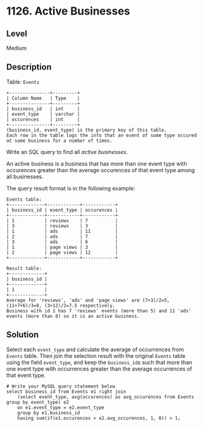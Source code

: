# 1126. Active Businesses
## Level
Medium

## Description
Table: `Events`
```
+---------------+---------+
| Column Name   | Type    |
+---------------+---------+
| business_id   | int     |
| event_type    | varchar |
| occurences    | int     | 
+---------------+---------+
(business_id, event_type) is the primary key of this table.
Each row in the table logs the info that an event of some type occured at some business for a number of times.
```

Write an SQL query to find all *active businesses*.

An active business is a business that has more than one event type with occurences greater than the average occurences of that event type among all businesses.

The query result format is in the following example:
```
Events table:
+-------------+------------+------------+
| business_id | event_type | occurences |
+-------------+------------+------------+
| 1           | reviews    | 7          |
| 3           | reviews    | 3          |
| 1           | ads        | 11         |
| 2           | ads        | 7          |
| 3           | ads        | 6          |
| 1           | page views | 3          |
| 2           | page views | 12         |
+-------------+------------+------------+

Result table:
+-------------+
| business_id |
+-------------+
| 1           |
+-------------+ 
Average for 'reviews', 'ads' and 'page views' are (7+3)/2=5, (11+7+6)/3=8, (3+12)/2=7.5 respectively.
Business with id 1 has 7 'reviews' events (more than 5) and 11 'ads' events (more than 8) so it is an active business.
```

## Solution
Select each `event_type` and calculate the average of occurrences from `Events` table. Then join the selection result with the original `Events` table using the field `event_type`, and keep the `business_id`s such that more than one event type with occurrences greater than the average occurrences of that event type.
```
# Write your MySQL query statement below
select business_id from Events e1 right join
    (select event_type, avg(occurences) as avg_occurences from Events group by event_type) e2
    on e1.event_type = e2.event_type
    group by e1.business_id
    having sum(if(e1.occurences > e2.avg_occurences, 1, 0)) > 1;
```
